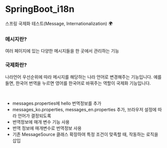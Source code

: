 # SpringBoot_i18n
스프링 국제화 테스트(Message, Internationalization) 🌍

### 메시지란?
여러 페이지에 있는 다양한 메시지들을 한 곳에서 관리하는 기능

### 국제화란?
나라언어 우선순위에 따라 메시지를 해당하는 나라 언어로 변경해주는 기능입니다. 예를 들면, 한국어 번역을 누르면 영어를 한국어로 바꿔주는 역할이 국제화 기능입니다. 

<br>

- messages.properties에 hello 번역정보를 추가
- messages_ko.properties, messages_en.properties 추가, 브라우저 설정에 따라 언어가 결정되도록
- 번역정보에 매개 변수 기능 사용
- 번역 정보에 매개변수로 번역정보 사용
- 기존 MessageSource 클래스 확장하여 특정 조건이 맞족할 때, 작동하는 로직을 삽입
